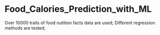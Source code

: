# Food_Calories_Prediction_with_ML
Over 10000 trails of food nutition facts data are used; 
Different regression methods are tested;
